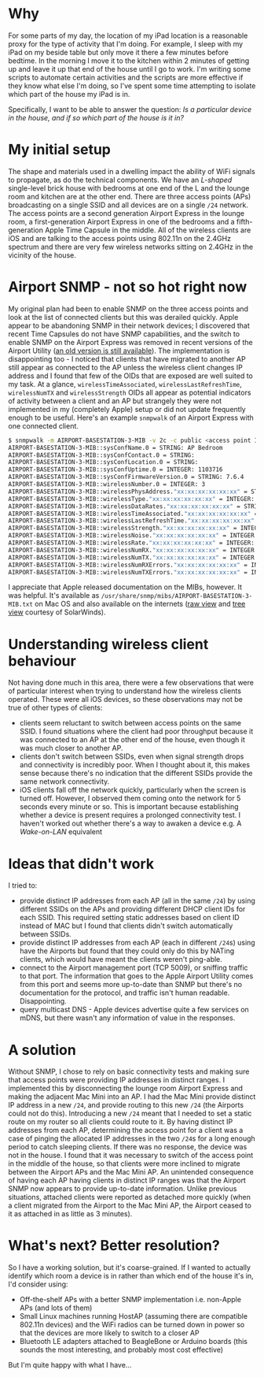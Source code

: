 <!-- 
.. title: Is my iPad in the kitchen? (room-level geolocation)
.. slug: is-my-ipad-in-the-kitchen
.. date: 2015-01-02 13:42:16 UTC+11:00
.. tags: Technology
.. link: 
.. is_orphan: False
.. spellcheck_exceptions: geolocation,WiFi,APs,SSID,SNMP,OIDs,wirelessTimeAssociated,wirelessLastRefreshTime,wirelessNumTX,wirelessStrength,snmpwalk,MIBs,usr,snmp,mibs,BASESTATION,MIB,txt,SolarWinds,SSIDs,DHCP,NATing,TCP,multicast,mDNS,HostAP,adapters,BeagleBone,Ardiuno,GHz,Arduino,Bluetooth,DNS,IP,iOS,iPad,internets
.. description: 
.. type: text
-->

# Why
For some parts of my day, the location of my iPad location is a reasonable proxy for the type of activity that I'm doing. For example, I sleep with my iPad on my beside table but only move it there a few minutes before bedtime. In the morning I move it to the kitchen within 2 minutes of getting up and leave it up that end of the house until I go to work. I'm writing some scripts to automate certain activities and the scripts are more effective if they know what else I'm doing, so I've spent some time attempting to isolate which part of the house my iPad is in.

Specifically, I want to be able to answer the question: *Is a particular device in the house, and if so which part of the house is it in?*

# My initial setup
The shape and materials used in a dwelling impact the ability of WiFi signals to propagate, as do the technical components. We have an *L-shaped* single-level brick house with bedrooms at one end of the L and the lounge room and kitchen are at the other end. There are three access points (APs) broadcasting on a single SSID and all devices are on a single `/24` network. The access points are a second generation Airport Express in the lounge room, a first-generation Airport Express in one of the bedrooms and a fifth-generation Apple Time Capsule in the middle. All of the wireless clients are iOS and are talking to the access points using 802.11n on the 2.4GHz spectrum and there are very few wireless networks sitting on 2.4GHz in the vicinity of the house.

# Airport SNMP - not so hot right now
My original plan had been to enable SNMP on the three access points and look at the list of connected clients but this was derailed quickly. Apple appear to be abandoning SNMP in their network devices; I discovered that recent Time Capsules do not have SNMP capabilities, and the switch to enable SNMP on the Airport Express was removed in recent versions of the Airport Utility ([an old version is still available](http://coreyjmahler.com/2013/03/08/airport-utility-5-6-on-os-x-v10-8-mountain-lion/)). The implementation is disappointing too - I noticed that clients that have migrated to another AP still appear as connected to the AP unless the wireless client changes IP address and I found that few of the OIDs that are exposed are well suited to my task. At a glance, `wirelessTimeAssociated`, `wirelessLastRefreshTime`, `wirelessNumTX` and `wirelessStrength` OIDs all appear as potential indicators of activity between a client and an AP but strangely they were not implemented in my (completely Apple) setup or did not update frequently enough to be useful. Here's an example `snmpwalk` of an Airport Express with one connected client.

```bash
$ snmpwalk -m AIRPORT-BASESTATION-3-MIB -v 2c -c public <access point IP> 1.3.6.1.4.1.63.501.3.2
AIRPORT-BASESTATION-3-MIB::sysConfName.0 = STRING: AP Bedroom
AIRPORT-BASESTATION-3-MIB::sysConfContact.0 = STRING:
AIRPORT-BASESTATION-3-MIB::sysConfLocation.0 = STRING:
AIRPORT-BASESTATION-3-MIB::sysConfUptime.0 = INTEGER: 1103716
AIRPORT-BASESTATION-3-MIB::sysConfFirmwareVersion.0 = STRING: 7.6.4
AIRPORT-BASESTATION-3-MIB::wirelessNumber.0 = INTEGER: 3
AIRPORT-BASESTATION-3-MIB::wirelessPhysAddress."xx:xx:xx:xx:xx:xx" = STRING: "xx:xx:xx:xx:xx:xx"
AIRPORT-BASESTATION-3-MIB::wirelessType."xx:xx:xx:xx:xx:xx" = INTEGER: sta(1)
AIRPORT-BASESTATION-3-MIB::wirelessDataRates."xx:xx:xx:xx:xx:xx" = STRING: 1(b) 2(b) 5(b) 6 9 11(b) 12 18 24 36 48 54 MCS: 0-15
AIRPORT-BASESTATION-3-MIB::wirelessTimeAssociated."xx:xx:xx:xx:xx:xx" = INTEGER: 998910
AIRPORT-BASESTATION-3-MIB::wirelessLastRefreshTime."xx:xx:xx:xx:xx:xx" = INTEGER: 0
AIRPORT-BASESTATION-3-MIB::wirelessStrength."xx:xx:xx:xx:xx:xx" = INTEGER: -50
AIRPORT-BASESTATION-3-MIB::wirelessNoise."xx:xx:xx:xx:xx:xx" = INTEGER: -83
AIRPORT-BASESTATION-3-MIB::wirelessRate."xx:xx:xx:xx:xx:xx" = INTEGER: 65
AIRPORT-BASESTATION-3-MIB::wirelessNumRX."xx:xx:xx:xx:xx:xx" = INTEGER: 0
AIRPORT-BASESTATION-3-MIB::wirelessNumTX."xx:xx:xx:xx:xx:xx" = INTEGER: 0
AIRPORT-BASESTATION-3-MIB::wirelessNumRXErrors."xx:xx:xx:xx:xx:xx" = INTEGER: -1
AIRPORT-BASESTATION-3-MIB::wirelessNumTXErrors."xx:xx:xx:xx:xx:xx" = INTEGER: -1
```

I appreciate that Apple released documentation on the MIBs, however. It was helpful. It's available as `/usr/share/snmp/mibs/AIRPORT-BASESTATION-3-MIB.txt` on Mac OS and also available on the internets ([raw view](http://ipmsupport.solarwinds.com/mibs/AIRPORT-BASESTATION-3-MIB/raw.aspx) and [tree view](http://ipmsupport.solarwinds.com/mibs/AIRPORT-BASESTATION-3-MIB/tree.aspx) courtesy of SolarWinds).

# Understanding wireless client behaviour
Not having done much in this area, there were a few observations that were of particular interest when trying to understand how the wireless clients operated. These were all iOS devices, so these observations may not be true of other types of clients:

* clients seem reluctant to switch between access points on the same SSID. I found situations where the client had poor throughput because it was connected to an AP at the other end of the house, even though it was much closer to another AP.
* clients don't switch between SSIDs, even when signal strength drops and connectivity is incredibly poor. When I thought about it, this makes sense because there's no indication that the different SSIDs provide the same network connectivity.
* iOS clients fall off the network quickly, particularly when the screen is turned off. However, I observed them coming onto the network for 5 seconds every minute or so. This is important because establishing whether a device is present requires a prolonged connectivity test. I haven't worked out whether there's a way to awaken a device e.g. A *Wake-on-LAN* equivalent

# Ideas that didn't work
I tried to:

* provide distinct IP addresses from each AP (all in the same `/24`) by using different SSIDs on the APs and providing different DHCP client IDs for each SSID. This required setting static addresses based on client ID instead of MAC but I found that clients didn't switch automatically between SSIDs.
* provide distinct IP addresses from each AP (each in different `/24`s) using have the Airports but found that they could only do this by NATing clients, which would have meant the clients weren't ping-able.
* connect to the Airport management port (TCP 5009), or sniffing traffic to that port. The information that goes to the Apple Airport Utility comes from this port and seems more up-to-date than SNMP but there's no documentation for the protocol, and traffic isn't human readable. Disappointing.
* query multicast DNS - Apple devices advertise quite a few services on mDNS, but there wasn't any information of value in the responses.

# A solution
Without SNMP, I chose to rely on basic connectivity tests and making sure that access points were providing IP addresses in distinct ranges. I implemented this by disconnecting the lounge room Airport Express and making the adjacent Mac Mini into an AP. I had the Mac Mini provide distinct IP address in a new `/24`, and provide routing to this new `/24` (the Airports could not do this). Introducing a new `/24` meant that I needed to set a static route on my router so all clients could route to it. By having distinct IP addresses from each AP, determining the access point for a client was a case of pinging the allocated IP addresses in the two `/24`s for a long enough period to catch sleeping clients. If there was no response, the device was not in the house. I found that it was necessary to switch of the access point in the middle of the house, so that clients were more inclined to migrate between the Airport APs and the Mac Mini AP. An unintended consequence of having each AP having clients in distinct IP ranges was that the Airport SNMP now appears to provide up-to-date information. Unlike previous situations, attached clients were reported as detached more quickly (when a client migrated from the Airport to the Mac Mini AP, the Airport ceased to it as attached in as little as 3 minutes).

# What's next? Better resolution?
So I have a working solution, but it's coarse-grained. If I wanted to actually identify which room a device is in rather than which end of the house it's in, I'd consider using:

* Off-the-shelf APs with a better SNMP implementation i.e. non-Apple APs (and lots of them)
* Small Linux machines running HostAP (assuming there are compatible 802.11n devices) and the WiFi radios can be turned down in power so that the devices are more likely to switch to a closer AP
* Bluetooth LE adapters attached to BeagleBone or Arduino boards (this sounds the most interesting, and probably most cost effective)

But I'm quite happy with what I have...
